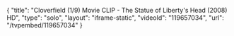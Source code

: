 {
    "title": "Cloverfield (1\/9) Movie CLIP - The Statue of Liberty's Head (2008) HD",
    "type": "solo",
    "layout": "iframe-static",
    "videoId": "119657034",
    "url": "\/tvpembed\/119657034"
}